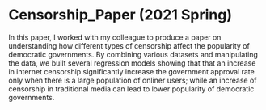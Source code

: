 # Censorship_Paper (2021 Spring) 

In this paper, I worked with my colleague to produce a paper on understanding how different types of censorship affect the popularity of democratic governments.
By combining various datasets and manipulating the data, we built several regression models showing that that an increase in internet censorship significantly
increase the government approval rate only when there is a large population of onliner users; while an increase of censorship in traditional media can lead to lower
popularity of democratic governments. 

